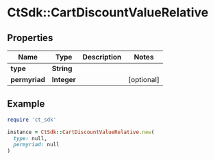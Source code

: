 # CtSdk::CartDiscountValueRelative

## Properties

| Name | Type | Description | Notes |
| ---- | ---- | ----------- | ----- |
| **type** | **String** |  |  |
| **permyriad** | **Integer** |  | [optional] |

## Example

```ruby
require 'ct_sdk'

instance = CtSdk::CartDiscountValueRelative.new(
  type: null,
  permyriad: null
)
```

